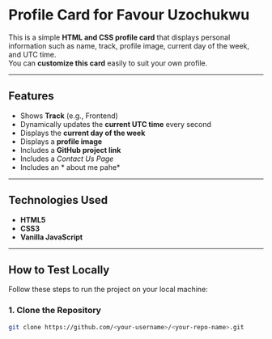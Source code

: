 #  Profile Card for Favour Uzochukwu

This is a simple **HTML and CSS profile card** that displays personal information such as name, track, profile image, current day of the week, and UTC time.  
You can **customize this card** easily to suit your own profile.

---

##  Features

-  Shows **Track** (e.g., Frontend)  
-  Dynamically updates the **current UTC time** every second  
-  Displays the **current day of the week**  
-  Displays a **profile image**  
-  Includes a **GitHub project link**
- Includes a *Contact Us Page*
- Includes an * about me pahe*

---

## Technologies Used

- **HTML5**  
- **CSS3**  
- **Vanilla JavaScript**

---

##  How to Test Locally

Follow these steps to run the project on your local machine:

### 1. **Clone the Repository**
```bash
git clone https://github.com/<your-username>/<your-repo-name>.git
